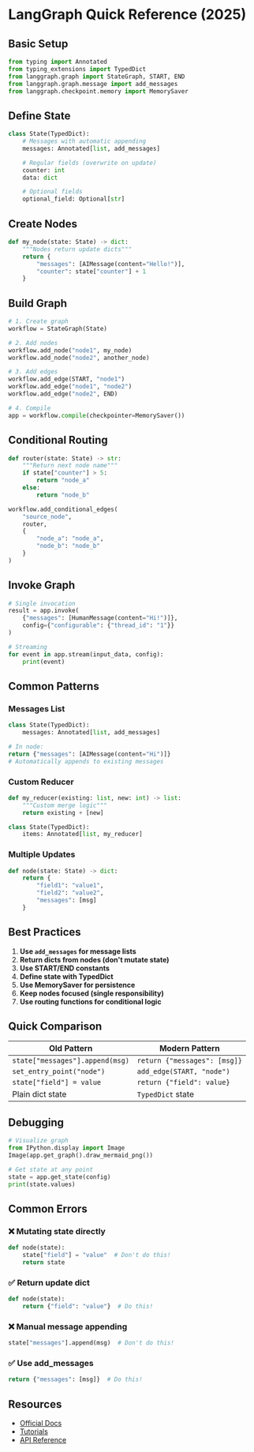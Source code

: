 # LangGraph Quick Reference (2025)

## Basic Setup

```python
from typing import Annotated
from typing_extensions import TypedDict
from langgraph.graph import StateGraph, START, END
from langgraph.graph.message import add_messages
from langgraph.checkpoint.memory import MemorySaver
```

## Define State

```python
class State(TypedDict):
    # Messages with automatic appending
    messages: Annotated[list, add_messages]

    # Regular fields (overwrite on update)
    counter: int
    data: dict

    # Optional fields
    optional_field: Optional[str]
```

## Create Nodes

```python
def my_node(state: State) -> dict:
    """Nodes return update dicts"""
    return {
        "messages": [AIMessage(content="Hello!")],
        "counter": state["counter"] + 1
    }
```

## Build Graph

```python
# 1. Create graph
workflow = StateGraph(State)

# 2. Add nodes
workflow.add_node("node1", my_node)
workflow.add_node("node2", another_node)

# 3. Add edges
workflow.add_edge(START, "node1")
workflow.add_edge("node1", "node2")
workflow.add_edge("node2", END)

# 4. Compile
app = workflow.compile(checkpointer=MemorySaver())
```

## Conditional Routing

```python
def router(state: State) -> str:
    """Return next node name"""
    if state["counter"] > 5:
        return "node_a"
    else:
        return "node_b"

workflow.add_conditional_edges(
    "source_node",
    router,
    {
        "node_a": "node_a",
        "node_b": "node_b"
    }
)
```

## Invoke Graph

```python
# Single invocation
result = app.invoke(
    {"messages": [HumanMessage(content="Hi!")]},
    config={"configurable": {"thread_id": "1"}}
)

# Streaming
for event in app.stream(input_data, config):
    print(event)
```

## Common Patterns

### Messages List

```python
class State(TypedDict):
    messages: Annotated[list, add_messages]

# In node:
return {"messages": [AIMessage(content="Hi")]}
# Automatically appends to existing messages
```

### Custom Reducer

```python
def my_reducer(existing: list, new: int) -> list:
    """Custom merge logic"""
    return existing + [new]

class State(TypedDict):
    items: Annotated[list, my_reducer]
```

### Multiple Updates

```python
def node(state: State) -> dict:
    return {
        "field1": "value1",
        "field2": "value2",
        "messages": [msg]
    }
```

## Best Practices

1. **Use `add_messages` for message lists**
2. **Return dicts from nodes (don't mutate state)**
3. **Use START/END constants**
4. **Define state with TypedDict**
5. **Use MemorySaver for persistence**
6. **Keep nodes focused (single responsibility)**
7. **Use routing functions for conditional logic**

## Quick Comparison

| Old Pattern                     | Modern Pattern               |
| ------------------------------- | ---------------------------- |
| `state["messages"].append(msg)` | `return {"messages": [msg]}` |
| `set_entry_point("node")`       | `add_edge(START, "node")`    |
| `state["field"] = value`        | `return {"field": value}`    |
| Plain dict state                | `TypedDict` state            |

## Debugging

```python
# Visualize graph
from IPython.display import Image
Image(app.get_graph().draw_mermaid_png())

# Get state at any point
state = app.get_state(config)
print(state.values)
```

## Common Errors

### ❌ Mutating state directly

```python
def node(state):
    state["field"] = "value"  # Don't do this!
    return state
```

### ✅ Return update dict

```python
def node(state):
    return {"field": "value"}  # Do this!
```

### ❌ Manual message appending

```python
state["messages"].append(msg)  # Don't do this!
```

### ✅ Use add_messages

```python
return {"messages": [msg]}  # Do this!
```

## Resources

- [Official Docs](https://langchain-ai.github.io/langgraph/)
- [Tutorials](https://langchain-ai.github.io/langgraph/tutorials/get-started/1-build-basic-chatbot/)
- [API Reference](https://langchain-ai.github.io/langgraph/reference/graphs/)
